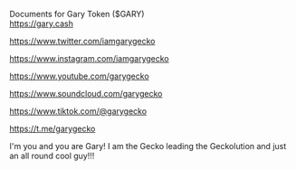 Documents for Gary Token ($GARY)<br>
https://gary.cash

https://www.twitter.com/iamgarygecko

https://www.instagram.com/iamgarygecko

https://www.youtube.com/garygecko

https://www.soundcloud.com/garygecko

https://www.tiktok.com/@garygecko

https://t.me/garygecko

I'm you and you are Gary! I am the Gecko leading the Geckolution and just an all round cool guy!!!
